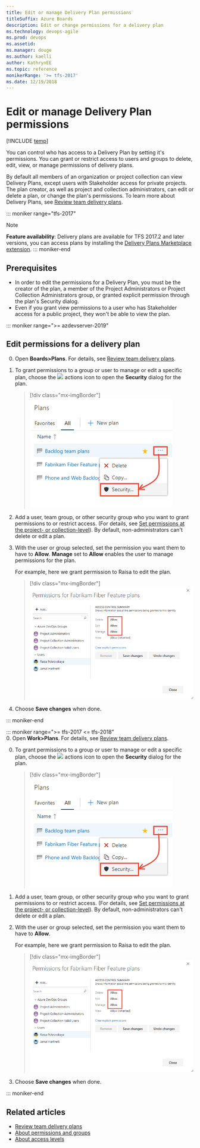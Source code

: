 ```yaml
---
title: Edit or manage Delivery Plan permissions
titleSuffix: Azure Boards
description: Edit or change permissions for a delivery plan    
ms.technology: devops-agile
ms.prod: devops
ms.assetid: 
ms.manager: douge
ms.author: kaelli
author: KathrynEE
ms.topic: reference
monikerRange: '>= tfs-2017'
ms.date: 12/19/2018
---
```


# Edit or manage Delivery Plan permissions 

[!INCLUDE [temp](../_shared/version-vsts-tfs-2017-on.md)]

<a id="configure-plan-permissions">  </a>
<a id="plan-permissions">  </a>


You can control who has access to a Delivery Plan by setting it's permissions. You can grant or restrict access to users and groups to delete, edit, view, or  manage permissions of delivery plans. 

By default all members of an organization or project collection can view Delivery Plans, except users with Stakeholder access for private projects. The plan creator, as well as project and collection administrators, can edit or delete a plan, or change the plan's permissions. To learn more about Delivery Plans, see [Review team delivery plans](../../boards/plans/review-team-plans.md).  

::: moniker range="tfs-2017"
> [!NOTE]  
> **Feature availability**: Delivery plans are available for TFS 2017.2 and later versions, you can access plans by installing the [Delivery Plans Marketplace extension](https://marketplace.visualstudio.com/items?itemName=ms.vss-plans).
::: moniker-end  

## Prerequisites
- In order to edit the permissions for a Delivery Plan, you must be the creator of the plan, a member of the Project Administrators or Project Collection Administrators group, or granted explicit permission through the plan's Security dialog. 
- Even if you grant view permissions to a user who has Stakeholder access for a public project, they won't be able to view the plan. 

::: moniker range=">= azdevserver-2019"

## Edit permissions for a delivery plan

0. Open **Boards>Plans**. For details, see [Review team delivery plans](../../boards/plans/review-team-plans.md).  

0. To grant permissions to a group or user to manage or edit a specific plan, choose the ![ ](../../_img/icons/actions-icon.png) actions icon to open the **Security** dialog for the plan.  

	> [!div class="mx-imgBorder"]  
	> ![Open the Permissions dialog for a plan](_img/permissions/open-plans-security.png)     

0. Add a user, team group, or other security group who you want to grant permissions to or restrict access. (For details, see [Set permissions at the project- or collection-level](../../organizations/security/set-project-collection-level-permissions.md)). By default, non-administrators can't delete or edit a plan. 

0. With the user or group selected, set the permission you want them to have to **Allow**. **Manage** set to **Allow** enables the user to manage permissions for the plan.

	For example, here we grant permission to Raisa to edit the plan.

	> [!div class="mx-imgBorder"]  
	> ![Permissions dialog for a delivery plan](_img/permissions/permissions-plans-dialog.png)

0. Choose **Save changes** when done. 


::: moniker-end 


::: moniker range=">= tfs-2017 <= tfs-2018"  
0. Open **Work>Plans**. For details, see [Review team delivery plans](../../boards/plans/review-team-plans.md).  

0. To grant permissions to a group or user to manage or edit a specific plan, choose the ![ ](../../_img/icons/actions-icon.png) actions icon to open the **Security** dialog for the plan.  

	> [!div class="mx-imgBorder"]  
	> ![Open the Permissions dialog for a plan](_img/permissions/open-plans-security.png)     

0. Add a user, team group, or other security group who you want to grant permissions to or restrict access. (For details, see [Set permissions at the project- or collection-level](../../organizations/security/set-project-collection-level-permissions.md)). By default, non-administrators can't delete or edit a plan. 

0. With the user or group selected, set the permission you want them to have to **Allow**. 

	For example, here we grant permission to Raisa to edit the plan.

	> [!div class="mx-imgBorder"]  
	> ![Permissions dialog for a delivery plan](_img/permissions/permissions-plans-dialog.png)

0. Choose **Save changes** when done. 

::: moniker-end  


## Related articles

- [Review team delivery plans](review-team-plans.md)  
- [About permissions and groups](../../organizations/security/about-permissions.md)
- [About access levels](../../organizations/security/access-levels.md)

